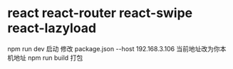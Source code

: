 # react  react-router react-swipe react-lazyload
npm run dev 启动 修改 package.json --host 192.168.3.106 当前地址改为你本机地址
npm run build 打包
